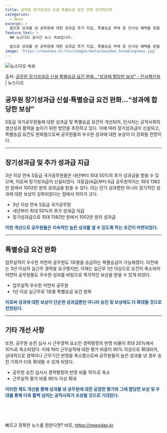 ```yaml
---
title: 공무원 장기성과급 신설 특별승급 요건 완화 인사혁신처
categories:
  - News
excerpt: >
  앞으로 성과를 낸 공무원에 대한 성과급 추가 지급, 특별승급 부여 등 인사상 혜택을 받을 수 있는 환경이 마…
feature_text: >
  ## 뉴스다오 실시간 뉴스 속보입니다.

  앞으로 성과를 낸 공무원에 대한 성과급 추가 지급, 특별승급 부여 등 인사상 혜택을 받을 수 있는 환경이 마…
image: 'https://newsdao.kr/res/images/meta/newsdao_breakingnews.jpg'
---
```


![뉴스다오 속보](https://newsdao.kr/res/images/meta/newsdao_breakingnews.jpg)

<p>출처: <a href="https://newsdao.kr/2906" rel="dofollow">공무원 장기성과급 신설·특별승급 요건 완화…“성과에 합당한 보상” - 인사혁신처</a> | 뉴스다오</p>

<h2>공무원 장기성과급 신설·특별승급 요건 완화…“성과에 합당한 보상”</h2>

<p data-ke-size="size16">S등급 국가공무원들에 대한 성과급 및 특별승급 요건이 개선되어, 인사처는 공직사회의 생산성과 활력을 높이기 위한 방안을 추진하고 있다. 이에 따라 장기성과급이 신설되고, 특별승급 요건도 완화됨으로써 공무원들의 우수한 성과에 대한 보상이 더 강화될 전망이다.</p>

<hr>

<h2 data-ke-size="size26">장기성과급 및 추가 성과급 지급</h2>

<p data-ke-size="size16">3년 이상 연속 S등급 국가공무원들은 내년부터 최대 50%의 추가 성과급을 받을 수 있으며, 이로써 장기성과급이 신설되었다. 과장급(4급)부터 6급 공무원까지는 최대 1382만 원에서 1002만 원의 성과급을 받을 수 있다. 이는 단기 성과뿐만 아니라 장기적인 성과에 대한 보상이 강화되었다는 점에서 의미가 크다.</p>

<ul>
  <li>3년 이상 연속 S등급 국가공무원</li>
  <li>내년부터 최대 50%의 추가 성과급 지급</li>
  <li>장기성과급으로 최대 1382만 원에서 1002만 원의 성과급</li>
</ul>

<p data-ke-size="size16"><b><span style="color: #1a5490;">이번 개선으로 공무원들은 지속적인 높은 성과를 낼 수 있도록 하는 조건이 마련되었다.</span></b></p>

<hr>

<h2 data-ke-size="size26">특별승급 요건 완화</h2>

<p data-ke-size="size16">업무실적이 우수한 저연차 공무원도 1호봉을 승급하는 특별승급이 가능해졌다. 이전에는 3년 이상의 실근무 경력을 요구했지만, 이제는 실근무 1년 이상으로 요건이 축소되어 저연차 공무원들도 우수한 성과를 바탕으로 즉각적인 보상을 받을 수 있게 되었다.</p>

<ul>
  <li>업무실적 우수한 저연차 공무원</li>
  <li>1년 이상 실근무로 1호봉 특별승급 요건 완화</li>
</ul>

<p data-ke-size="size16"><b><span style="color: #1a5490;">이로써 성과에 대한 보상이 단순한 성과급뿐만 아니라 승진 및 보상에도 더 확대될 것으로 전망된다.</span></b></p>

<hr>

<h2 data-ke-size="size26">기타 개선 사항</h2>

<p data-ke-size="size16">또한, 공무원 승진 심사 시 근무경력 요소인 경력평정의 반영 비율이 최대 20%에서 10%로 축소되었다. 이에 따라 근무실적에 대한 평가 비중이 90% 이상으로 확대되어, 상대적으로 경력이나 근무기간 반영을 축소함으로써 공무원들이 높은 성과를 낸 경우 승진 기회가 더욱 확대될 수 있게 되었다.</p>

<ul>
  <li>공무원 승진 심사시 경력평정의 반영 비율 10%로 축소</li>
  <li>근무실적 평가 비중 90% 이상 확대</li>
</ul>

<p data-ke-size="size16"><b><span style="color: #1a5490;">이러한 제도 개선을 통해 성과를 낸 공무원에 대한 공정한 평가와 그에 합당한 보상 및 우대를 통해 더욱 활력 넘치는 공직사회가 조성될 것으로 기대된다.</span></b></p>

<p data-ke-size="size16">&nbsp;</p>

<p data-ke-size="size16">&nbsp;</p> 

빠르고 정확한 뉴스를 원한다면? 바로, <a href="https://newsdao.kr" rel="dofollow">https://newsdao.kr</a>


    
